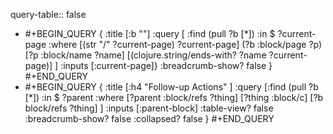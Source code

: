 query-table:: false

- #+BEGIN_QUERY
  {
  :title [:b ""]
  :query [
   :find (pull ?b [*])
         :in $ ?current-page
         :where
         [(str "/" ?current-page) ?current-page]
         (?b :block/page ?p)
         [?p :block/name ?name]
         [(clojure.string/ends-with? ?name ?current-page)]
  ]
  :inputs [:current-page]}
  :breadcrumb-show? false
  }
  #+END_QUERY
- #+BEGIN_QUERY
  { :title [:h4 "Follow-up Actions" ] 
  :query [:find (pull ?b [*])
   :in $ ?parent
   :where
   [?parent :block/refs ?thing]
   [?thing :block/c]
   [?b block/refs ?thing]
  ]
   :inputs [:parent-block]
   :table-view? false
   :breadcrumb-show? false
  :collapsed? false
  }
  #+END_QUERY